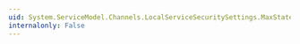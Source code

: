 ```yaml
---
uid: System.ServiceModel.Channels.LocalServiceSecuritySettings.MaxStatefulNegotiations
internalonly: False
---
```

